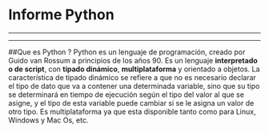 ﻿#  Informe Python --------------------##Que es Python ?Python es un lenguaje de programación,  creado por Guido van Rossuma principios de los años 90. Es un lenguaje **interpretado o de script**, con **tipado dinámico**, **multiplataforma** y orientado a objetos.La característica de tipado dinámico se refiere a que no es necesariodeclarar el tipo de dato que va a contener una determinada variable, sino que su tipo se determinará en tiempo de ejecución según el tipodel valor al que se asigne, y el tipo de esta variable puede cambiar si sele asigna un valor de otro tipo.Es multiplataforma ya que esta disponible tanto como para Linux, Windows y Mac Os, etc.